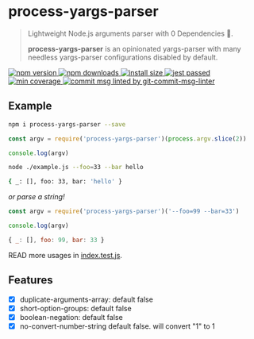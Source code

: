 # process-yargs-parser

> Lightweight Node.js arguments parser with 0 Dependencies 🚀.
>
> **process-yargs-parser** is an opinionated yargs-parser with many needless yargs-parser configurations disabled by default.

<p>
  <a href="https://www.npmjs.com/package/process-yargs-parser">
    <img src="https://img.shields.io/npm/v/process-yargs-parser.svg" alt="npm version" />
  </a>
  <a href="https://www.npmjs.com/package/process-yargs-parser">
    <img src="https://img.shields.io/npm/dm/process-yargs-parser.svg" alt="npm downloads" />
  </a>
  <a href="https://packagephobia.now.sh/result?p=process-yargs-parser" rel="nofollow">
    <img src="https://packagephobia.now.sh/badge?p=process-yargs-parser" alt="install size">
  </a>
  <a href="https://github.com/legend80s/process-yargs-parser/blob/master/test/index.test.js">
    <img src="https://badgen.net/badge/passed/jest/green" alt="jest passed" />
  </a>
  <a href="https://github.com/legend80s/process-yargs-parser/blob/master/test/index.test.js">
    <img src="http://img.shields.io/nycrc/legend80s/process-yargs-parser" alt="min coverage" />
  </a>
  <a href="https://www.npmjs.com/package/git-commit-msg-linter">
    <img src="https://badgen.net/badge/git-commit-msg-linter/3.0.0/yellow" alt="commit msg linted by git-commit-msg-linter" />
  </a>
</p>

## Example

```sh
npm i process-yargs-parser --save
```

```javascript
const argv = require('process-yargs-parser')(process.argv.slice(2))

console.log(argv)
```

```sh
node ./example.js --foo=33 --bar hello

{ _: [], foo: 33, bar: 'hello' }
```

*or parse a string!*

```javascript
const argv = require('process-yargs-parser')('--foo=99 --bar=33')

console.log(argv)
```

```javascript
{ _: [], foo: 99, bar: 33 }
```

READ more usages in [index.test.js](https://github.com/legend80s/process-yargs-parser/blob/master/test/index.test.js).

## Features

- [x] duplicate-arguments-array: default false
- [x] short-option-groups: default false
- [x] boolean-negation: default false
- [x] no-convert-number-string default false. will convert "1" to 1
